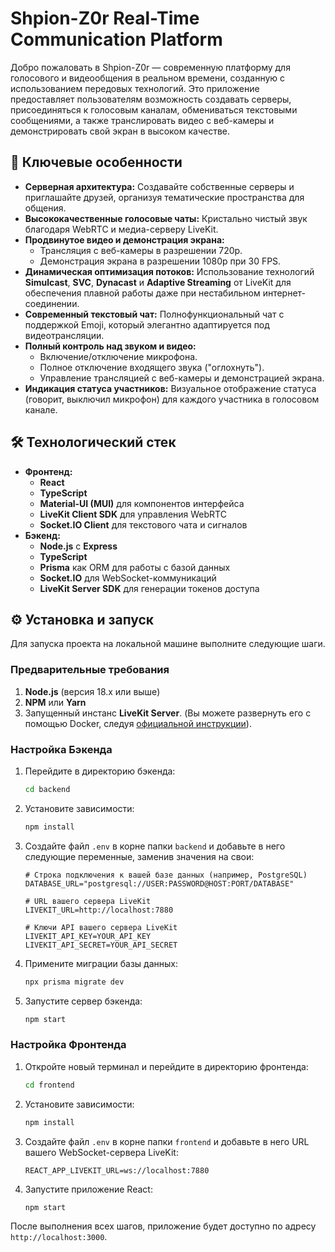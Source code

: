 # Shpion-Z0r Real-Time Communication Platform

Добро пожаловать в Shpion-Z0r — современную платформу для голосового и видеообщения в реальном времени, созданную с использованием передовых технологий. Это приложение предоставляет пользователям возможность создавать серверы, присоединяться к голосовым каналам, обмениваться текстовыми сообщениями, а также транслировать видео с веб-камеры и демонстрировать свой экран в высоком качестве.

## 🚀 Ключевые особенности

- **Серверная архитектура:** Создавайте собственные серверы и приглашайте друзей, организуя тематические пространства для общения.
- **Высококачественные голосовые чаты:** Кристально чистый звук благодаря WebRTC и медиа-серверу LiveKit.
- **Продвинутое видео и демонстрация экрана:**
  - Трансляция с веб-камеры в разрешении 720p.
  - Демонстрация экрана в разрешении 1080p при 30 FPS.
- **Динамическая оптимизация потоков:** Использование технологий **Simulcast**, **SVC**, **Dynacast** и **Adaptive Streaming** от LiveKit для обеспечения плавной работы даже при нестабильном интернет-соединении.
- **Современный текстовый чат:** Полнофункциональный чат с поддержкой Emoji, который элегантно адаптируется под видеотрансляции.
- **Полный контроль над звуком и видео:**
  - Включение/отключение микрофона.
  - Полное отключение входящего звука ("оглохнуть").
  - Управление трансляцией с веб-камеры и демонстрацией экрана.
- **Индикация статуса участников:** Визуальное отображение статуса (говорит, выключил микрофон) для каждого участника в голосовом канале.

## 🛠️ Технологический стек

- **Фронтенд:**
  - **React**
  - **TypeScript**
  - **Material-UI (MUI)** для компонентов интерфейса
  - **LiveKit Client SDK** для управления WebRTC
  - **Socket.IO Client** для текстового чата и сигналов
- **Бэкенд:**
  - **Node.js** с **Express**
  - **TypeScript**
  - **Prisma** как ORM для работы с базой данных
  - **Socket.IO** для WebSocket-коммуникаций
  - **LiveKit Server SDK** для генерации токенов доступа

## ⚙️ Установка и запуск

Для запуска проекта на локальной машине выполните следующие шаги.

### Предварительные требования
1.  **Node.js** (версия 18.x или выше)
2.  **NPM** или **Yarn**
3.  Запущенный инстанс **LiveKit Server**. (Вы можете развернуть его с помощью Docker, следуя [официальной инструкции](https://docs.livekit.io/self-hosting/)).

### Настройка Бэкенда

1.  Перейдите в директорию бэкенда:
    ```bash
    cd backend
    ```
2.  Установите зависимости:
    ```bash
    npm install
    ```
3.  Создайте файл `.env` в корне папки `backend` и добавьте в него следующие переменные, заменив значения на свои:
    ```env
    # Строка подключения к вашей базе данных (например, PostgreSQL)
    DATABASE_URL="postgresql://USER:PASSWORD@HOST:PORT/DATABASE"

    # URL вашего сервера LiveKit
    LIVEKIT_URL=http://localhost:7880

    # Ключи API вашего сервера LiveKit
    LIVEKIT_API_KEY=YOUR_API_KEY
    LIVEKIT_API_SECRET=YOUR_API_SECRET
    ```
4.  Примените миграции базы данных:
    ```bash
    npx prisma migrate dev
    ```
5.  Запустите сервер бэкенда:
    ```bash
    npm start
    ```

### Настройка Фронтенда

1.  Откройте новый терминал и перейдите в директорию фронтенда:
    ```bash
    cd frontend
    ```
2.  Установите зависимости:
    ```bash
    npm install
    ```
3.  Создайте файл `.env` в корне папки `frontend` и добавьте в него URL вашего WebSocket-сервера LiveKit:
    ```env
    REACT_APP_LIVEKIT_URL=ws://localhost:7880
    ```
4.  Запустите приложение React:
    ```bash
    npm start
    ```

После выполнения всех шагов, приложение будет доступно по адресу `http://localhost:3000`. 